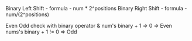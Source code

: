 Binary Left Shift - formula - num * 2^positions
Binary Right Shift - formula - num/(2^positions)

Even Odd check with binary operator &
num's binary + 1  => 0 => Even
nums's binary + 1 != 0 => Odd